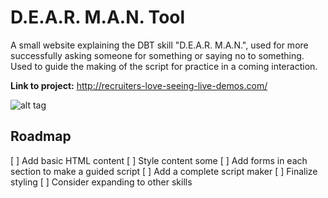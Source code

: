 # D.E.A.R. M.A.N. Tool

A small website explaining the DBT skill "D.E.A.R. M.A.N.", used for more successfully asking someone for something or saying no to something. Used to guide the making of the script for practice in a coming interaction.

**Link to project:** http://recruiters-love-seeing-live-demos.com/

![alt tag](http://placecorgi.com/1200/650)

## Roadmap

[ ] Add basic HTML content
[ ] Style content some
[ ] Add forms in each section to make a guided script
[ ] Add a complete script maker
[ ] Finalize styling
[ ] Consider expanding to other skills